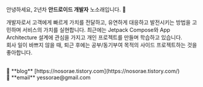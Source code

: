 안녕하세요, 2년차 **안드로이드 개발자** 노소래입니다. 👋

개발자로서 고객에게  빠르게 가치를 전달하고, 유연하게 대응하고 발전시키는 방법을 고민하며 서비스의 가치를 실현합니다. 최근에는 Jetpack Compose와  App Architecture 설계에 관심을 가지고 개인 프로젝트를 만들며 학습하고 있습니다.
<br/>
회사 일이 바쁘지 않을 때, 퇴근 후에는 공부/동기부여 목적의 사이드 프로젝트하는 것을 좋아합니다.

<br/>
🌟 **blog** [https://nosorae.tistory.com](https://nosorae.tistory.com/)
<br/>
🌟 **email** yessorae@gmail.com
